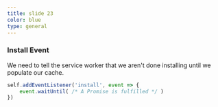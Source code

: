 ```yaml
---
title: slide 23
color: blue
type: general
---
```

### Install Event

We need to tell the service worker that we aren't done installing until we populate our cache.

```javascript
self.addEventListener('install', event => {
    event.waitUntil( /* A Promise is fulfilled */ )
})
```
